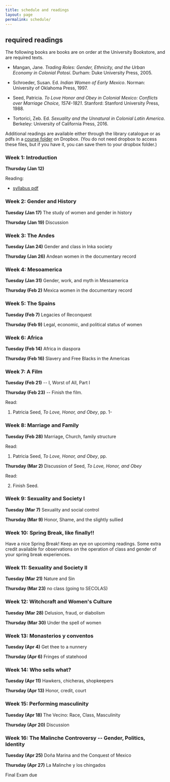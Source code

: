 ```yaml
---
title: schedule and readings
layout: page
permalink: schedule/
---
```


## required readings

The following books are books are on order at the University Bookstore, and are
required texts.

* Mangan, Jane. *Trading Roles: Gender, Ethnicity, and the Urban Economy in
  Colonial Potosí*. Durham: Duke University Press, 2005.

* Schroeder, Susan. Ed. *Indian Women of Early Mexico*. Norman: University of
  Oklahoma Press, 1997.

* Seed, Patricia. *To Love Honor and Obey in Colonial Mexico: Conflicts over
  Marriage Choice, 1574-1821*. Stanford: Stanford University Press, 1988.

* Tortorici, Zeb. Ed. *Sexuality and the Unnatural in Colonial Latin America*.
  Berkeley: University of California Press, 2016.

Additional readings are available either through the library catalogue or as
pdfs in a [course folder]() on Dropbox. (You do not need dropbox to access
these files, but if you have it, you can save them to your dropbox folder.)

### Week 1: Introduction

**Thursday (Jan 12)**

Reading:

* [syllabus pdf]()


### Week 2: Gender and History

**Tuesday (Jan 17)** The study of women and gender in history

**Thursday (Jan 19)** Discussion


### Week 3: The Andes

**Tuesday (Jan 24)** Gender and class in Inka society


**Thursday (Jan 26)** Andean women in the documentary record

### Week 4: Mesoamerica

**Tuesday (Jan 31)** Gender, work, and myth in Mesoamerica

**Thursday (Feb 2)** Mexica women in the documentary record

### Week 5: The Spains

**Tuesday (Feb 7)** Legacies of Reconquest

**Thursday (Feb 9)** Legal, economic, and political status of women


### Week 6: Africa

**Tuesday (Feb 14)** Africa in diaspora

**Thursday (Feb 16)** Slavery and Free Blacks in the Americas


### Week 7: A Film

**Tuesday (Feb 21)** -- I, Worst of All, Part I

**Thursday (Feb 23)** -- Finish the film.

Read:

1. Patricia Seed, *To Love, Honor, and Obey*, pp. 1-

### Week 8: Marriage and Family

**Tuesday (Feb 28)** Marriage, Church, family structure

Read:

1. Patricia Seed, *To Love, Honor, and Obey*, pp. 

**Thursday (Mar 2)** Discussion of Seed, *To Love, Honor, and Obey*

Read:

2. Finish Seed.


### Week 9: Sexuality and Society I

**Tuesday (Mar 7)** Sexuality and social control


**Thursday (Mar 9)** Honor, Shame, and the slightly sullied


### Week 10: Spring Break, like finally!!

Have a nice Spring Break! Keep an eye on upcoming readings. Some extra credit
available for observations on the operation of class and gender of your
spring break experiences.

### Week 11:  Sexuality and Society II

**Tuesday (Mar 21)** Nature and Sin

**Thursday (Mar 23)** no class (going to SECOLAS)


### Week 12: Witchcraft and Women's Culture

**Tuesday (Mar 28)** Delusion, fraud, or diabolism

**Thursday (Mar 30)** Under the spell of women


### Week 13: Monasterios y conventos 

**Tuesday (Apr 4)** Get thee to a nunnery

**Thursday (Apr 6)** Fringes of statehood


### Week 14: Who sells what?

**Tuesday (Apr 11)** Hawkers, chicheras, shopkeepers

**Thursday (Apr 13)** Honor, credit, court


### Week 15: Performing masculinity

**Tuesday (Apr 18)** The Vecino: Race, Class, Masculinity

**Thursday (Apr 20)** Discussion


### Week 16: The Malinche Controversy -- Gender, Politics, Identity 

**Tuesday (Apr 25)** Doña Marina and the Conquest of Mexico

**Thursday (Apr 27)** La Malinche y los chingados


Final Exam due







